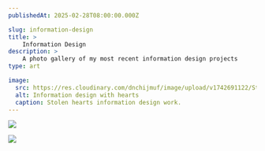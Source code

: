 ```yaml
---
publishedAt: 2025-02-28T08:00:00.000Z

slug: information-design
title: >
    Information Design
description: >
    A photo gallery of my most recent information design projects
type: art

image:
  src: https://res.cloudinary.com/dnchijmuf/image/upload/v1742691122/Stolen-hearts_ctsgjs.png
  alt: Information design with hearts
  caption: Stolen hearts information design work.
---
```


![](https://res.cloudinary.com/dnchijmuf/image/upload/v1742691122/Stolen-hearts_ctsgjs.png)

![](https://res.cloudinary.com/dnchijmuf/image/upload/v1742691128/Lifecycle-of-a-bumblebee_gllgyu.png)